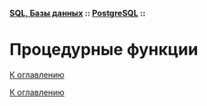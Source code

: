 **[SQL, Базы данных](../../README.md#sql-and-db) :: [PostgreSQL](../../README.md#sql-and-db-postgresql) ::**
# Процедурные функции

<!--

-->

[К оглавлению](../../README.md#sql-and-db-postgresql)



[К оглавлению](../../README.md#sql-and-db-postgresql)
